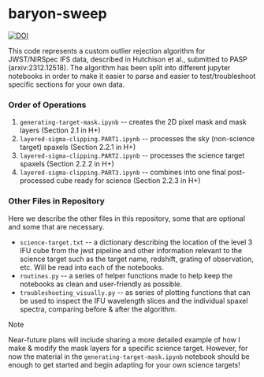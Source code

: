 #  baryon-sweep

[![DOI](https://zenodo.org/badge/695291842.svg)](https://zenodo.org/badge/latestdoi/695291842)

This code represents a custom outlier rejection algorithm for JWST/NIRSpec IFS data, described in Hutchison et al., submitted to PASP (arxiv:2312.12518).  The algorithm has been split into different jupyter notebooks in order to make it easier to parse and easier to test/troubleshoot specific sections for your own data.


### Order of Operations
1. `generating-target-mask.ipynb` -- creates the 2D pixel mask and mask layers (Section 2.1 in H+)
1. `layered-sigma-clipping.PART1.ipynb` -- processes the sky (non-science target) spaxels (Section 2.2.1 in H+)
1. `layered-sigma-clipping.PART2.ipynb` -- processes the science target spaxels (Section 2.2.2 in H+)
1. `layered-sigma-clipping.PART3.ipynb` -- combines into one final post-processed cube ready for science (Section 2.2.3 in H+)


### Other Files in Repository
Here we describe the other files in this repository, some that are optional and some that are necessary.

- `science-target.txt` -- a dictionary describing the location of the level 3 IFU cube from the jwst pipeline and other information relevant to the science target such as the target name, redshift, grating of observation, etc.  Will be read into each of the notebooks.
- `routines.py` -- a series of helper functions made to help keep the notebooks as clean and user-friendly as possible.
- `troubleshooting_visually.py` -- as series of plotting functions that can be used to inspect the IFU wavelength slices and the individual spaxel spectra, comparing before & after the algorithm.



>[!NOTE]  
>Near-future plans will include sharing a more detailed example of how I make & modify the mask layers for a specific science target.  However, for now the material in the `generating-target-mask.ipynb` notebook should be enough to get started and begin adapting for your own science targets!

